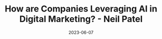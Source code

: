---
category:
- .nan
date: 2023-06-07
keyword_suggestion: ubuntu install docker
post_inspiration: https://neilpatel.com/blog/using-ai-in-marketing/
silot_terms: digital automation
title: How are Companies Leveraging AI in <b>Digital</b> Marketing? - Neil Patel
---